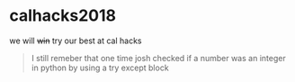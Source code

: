# calhacks2018

we will ~~win~~ try our best at cal hacks

> I still remeber that one time josh checked if a number was an integer in python by using a try except block
